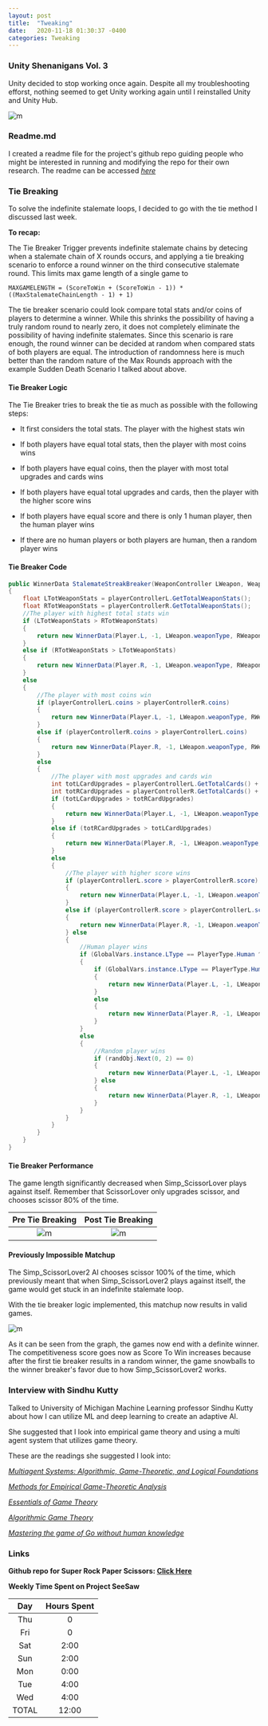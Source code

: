 ```yaml
---
layout: post
title:  "Tweaking"
date:   2020-11-18 01:30:37 -0400
categories: Tweaking
---
```


### Unity Shenanigans Vol. 3

Unity decided to stop working once again. Despite all my troubleshooting efforst, nothing seemed to get Unity working again until I reinstalled Unity and Unity Hub.

![m](/Resources/unitybug.PNG) 


### Readme.md

I created a readme file for the project's github repo guiding people who might be interested in running and modifying the repo for their own research. The readme can be accessed [*here*](https://github.com/bahaokten/Research_RPC/blob/master/README.md)

### Tie Breaking

To solve the indefinite stalemate loops, I decided to go with the tie method I discussed last week.

**To recap:**

The Tie Breaker Trigger prevents indefinite stalemate chains by detecing when a stalemate chain of X rounds occurs, and applying a tie breaking scenario to enforce a round winner on the third consecutive stalemate round. This limits max game length of a single game to 

```MAXGAMELENGTH = (ScoreToWin + (ScoreToWin - 1)) * ((MaxStalemateChainLength - 1) + 1)```

The tie breaker scenario could look compare total stats and/or coins of players to determine a winner. While this shrinks the possibility of having a truly random round to nearly zero, it does not completely eliminate the possibility of having indefinite stalemates. Since this scenario is rare enough, the round winner can be decided at random when compared stats of both players are equal. The introduction of randomness here is much better than the random nature of the Max Rounds approach with the example Sudden Death Scenario I talked about above. 

#### **Tie Breaker Logic**

The Tie Breaker tries to break the tie as much as possible with the following steps:

* It first considers the total stats. The player with the highest stats win

* If both players have equal total stats, then the player with most coins wins

* If both players have equal coins, then the player with most total upgrades and cards wins

* If both players have equal total upgrades and cards, then the player with the higher score wins

* If both players have equal score and there is only 1 human player, then the human player wins

* If there are no human players or both players are human, then a random player wins

#### **Tie Breaker Code**

```cs
public WinnerData StalemateStreakBreaker(WeaponController LWeapon, WeaponController RWeapon)
{
    float LTotWeaponStats = playerControllerL.GetTotalWeaponStats();
    float RTotWeaponStats = playerControllerR.GetTotalWeaponStats();
    //The player with highest total stats win
    if (LTotWeaponStats > RTotWeaponStats)
    {
        return new WinnerData(Player.L, -1, LWeapon.weaponType, RWeapon.weaponType);
    }
    else if (RTotWeaponStats > LTotWeaponStats)
    {
        return new WinnerData(Player.R, -1, LWeapon.weaponType, RWeapon.weaponType);
    }
    else
    {
        //The player with most coins win
        if (playerControllerL.coins > playerControllerR.coins)
        {
            return new WinnerData(Player.L, -1, LWeapon.weaponType, RWeapon.weaponType);
        }
        else if (playerControllerR.coins > playerControllerL.coins)
        {
            return new WinnerData(Player.R, -1, LWeapon.weaponType, RWeapon.weaponType);
        }
        else
        {
            //The player with most upgrades and cards win
            int totLCardUpgrades = playerControllerL.GetTotalCards() + playerControllerL.GetTotalUpgrades();
            int totRCardUpgrades = playerControllerR.GetTotalCards() + playerControllerR.GetTotalUpgrades();
            if (totLCardUpgrades > totRCardUpgrades)
            {
                return new WinnerData(Player.L, -1, LWeapon.weaponType, RWeapon.weaponType);
            }
            else if (totRCardUpgrades > totLCardUpgrades)
            {
                return new WinnerData(Player.R, -1, LWeapon.weaponType, RWeapon.weaponType);
            }
            else
            {
                //The player with higher score wins
                if (playerControllerL.score > playerControllerR.score)
                {
                    return new WinnerData(Player.L, -1, LWeapon.weaponType, RWeapon.weaponType);
                } 
                else if (playerControllerR.score > playerControllerL.score)
                {
                    return new WinnerData(Player.R, -1, LWeapon.weaponType, RWeapon.weaponType);
                } else
                {
                    //Human player wins
                    if (GlobalVars.instance.LType == PlayerType.Human ^ GlobalVars.instance.RType == PlayerType.Human)
                    {
                        if (GlobalVars.instance.LType == PlayerType.Human)
                        {
                            return new WinnerData(Player.L, -1, LWeapon.weaponType, RWeapon.weaponType);
                        }
                        else
                        {
                            return new WinnerData(Player.R, -1, LWeapon.weaponType, RWeapon.weaponType);
                        }
                    }
                    else
                    {
                        //Random player wins
                        if (randObj.Next(0, 2) == 0)
                        {
                            return new WinnerData(Player.L, -1, LWeapon.weaponType, RWeapon.weaponType);
                        } else
                        {
                            return new WinnerData(Player.R, -1, LWeapon.weaponType, RWeapon.weaponType);
                        }
                    }
                }
            }
        }
    }
}
```

#### **Tie Breaker Performance**

The game length significantly decreased when Simp_ScissorLover plays against itself. Remember that ScissorLover only upgrades scissor, and chooses scissor 80% of the time.

Pre Tie Breaking           |  Post Tie Breaking
:-------------------------:|:-------------------------:
![m](/Resources/ScissorScissorCompetitiveness.PNG)  |  ![m](/Resources/ScissorScissorCompetitivenessTieBreaker.PNG)

#### **Previously Impossible Matchup**

The Simp_ScissorLover2 AI chooses scissor 100% of the time, which previously meant that when Simp_ScissorLover2 plays against itself, the game would get stuck in an indefinite stalemate loop.

With the tie breaker logic implemented, this matchup now results in valid games.

![m](/Resources/Scissor2Scissor2Competitiveness.PNG)

As it can be seen from the graph, the games now end with a definite winner. The competitiveness score goes now as Score To Win increases because after the first tie breaker results in a random winner, the game snowballs to the winner breaker's favor due to how Simp_ScissorLover2 works.

### Interview with Sindhu Kutty

Talked to University of Michigan Machine Learning professor Sindhu Kutty about how I can utilize ML and deep learning to create an adaptive AI.

She suggested that I look into empirical game theory and using a multi agent system that utilizes game theory.

These are the readings she suggested I look into:

[*Multiagent Systems: Algorithmic, Game-Theoretic, and Logical Foundations*](http://www.masfoundations.org)

[*Methods for Empirical Game-Theoretic Analysis*](https://www.aaai.org/Papers/AAAI/2006/AAAI06-248.pdf)

[*Essentials of Game Theory*](http://www.gtessentials.org)

[*Algorithmic Game Theory*](https://www.cs.cmu.edu/~sandholm/cs15-892F13/algorithmic-game-theory.pdf)

[*Mastering the game of Go without human knowledge*](https://www.nature.com/articles/nature24270)

### Links

**Github repo for Super Rock Paper Scissors: [Click Here](https://github.com/bahaokten/Research_RPC)**


**Weekly Time Spent on Project SeeSaw**

| Day  | Hours Spent |
|:-:|:-:|
| Thu | 0| 
| Fri | 0| 
| Sat | 2:00| 
| Sun | 2:00| 
| Mon | 0:00| 
| Tue | 4:00| 
| Wed | 4:00|
|TOTAL | 12:00| 